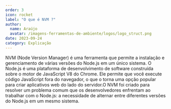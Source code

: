 ```yaml
---
order: 3
icon: rocket
label: "O que é NVM ?"
author:
  name: Araújo
  avatar: /imagens-ferramentas-de-ambiente/logos/logo_struct.png
date: 2023-09-24
category: Explicação
---
```


NVM (Node Version Manager) é uma ferramenta que permite a instalação e gerenciamento de várias versões do Node.js em um único sistema. O Node.js é uma plataforma de desenvolvimento de software construída sobre o motor de JavaScript V8 do Chrome. Ele permite que você execute código JavaScript fora do navegador, o que o torna uma opção popular para criar aplicativos web do lado do servidor.O NVM foi criado para resolver um problema comum que os desenvolvedores enfrentam ao trabalhar com o Node.js: a necessidade de alternar entre diferentes versões do Node.js em um mesmo sistema.